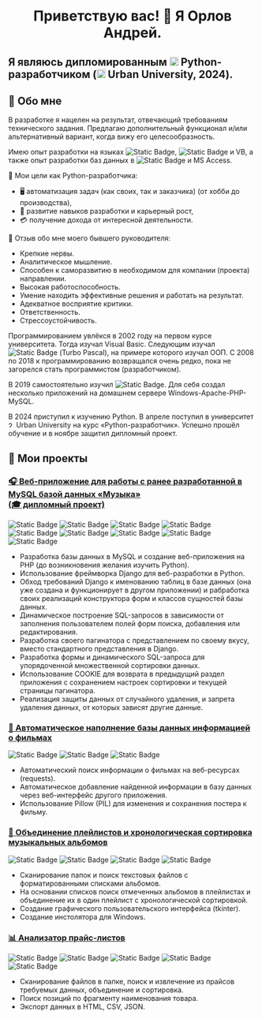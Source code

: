 <h1 align="center">Приветствую вас! 👋 Я Орлов Андрей.</h1>

## Я являюсь дипломированным <img alt="1887_python" src="https://github.com/user-attachments/assets/35618abd-6e46-4028-a1a4-f08cb1d689bf" width="18" height="18"> Python-разработчиком (<img alt="2300374_12196046_t" src="https://github.com/user-attachments/assets/c31e9142-19de-4e76-aaec-9858d3ebdd77" width="18" height="18"> Urban University, 2024).

## 📜 Обо мне

В разработке я нацелен на результат, отвечающий требованиям технического задания. Предлагаю дополнительный функционал и/или альтернативный вариант, когда вижу его целесообразность.

Имею опыт разработки на языках ![Static Badge](https://img.shields.io/badge/PHP-7-%23777BB4), ![Static Badge](https://img.shields.io/badge/Delphi-7-%23E62431) и VB, а также опыт разработки баз данных в ![Static Badge](https://img.shields.io/badge/MySQL-8-%234479A1) и MS Access.

📌 Мои цели как Python-разработчика:
* 🖥 автоматизация задач (как своих, так и заказчика) (от хобби до производства),
* 🧰 развитие навыков разработки и карьерный рост,
* 💳 получение дохода от интересной деятельности.

📄 Отзыв обо мне моего бывшего руководителя:
* Крепкие нервы.
* Аналитическое мышление.
* Способен к саморазвитию в необходимом для компании (проекта) направлении.
* Высокая работоспособность.
* Умение находить эффективные решения и работать на результат.
* Адекватное восприятие критики.
* Ответственность.
* Стрессоустойчивость.

Программированием увлёкся в 2002 году на первом курсе университета. Тогда изучал Visual Basic. Следующим изучал ![Static Badge](https://img.shields.io/badge/Delphi-7-%23E62431) (Turbo Pascal), на примере которого изучал ООП. С 2008 по 2018 к программированию возвращался очень редко, пока не загорелся стать программистом (разработчиком).

В 2019 самостоятельно изучил ![Static Badge](https://img.shields.io/badge/PHP-7-%23777BB4). Для себя создал несколько приложений на домашнем сервере Windows-Apache-PHP-MySQL.

В 2024 приступил к изучению Python. В апреле поступил в университет <img alt="2300374_12196046_t" src="https://github.com/user-attachments/assets/c31e9142-19de-4e76-aaec-9858d3ebdd77" width="12" height="12"> Urban University на курс «Python-разработчик». Успешно прошёл обучение и в ноябре защитил дипломный проект.

## 💼 Мои проекты

<h3><a href="https://github.com/OrlandV/diplomMusic">🎧 Веб-приложение для работы с ранее разработанной в MySQL базой данных «Музыка»<br>(🎓 дипломный проект)</a></h3>

![Static Badge](https://img.shields.io/badge/MySQL-8.0.33-%234479A1)
![Static Badge](https://img.shields.io/badge/PHP-7.4.15-%23777BB4)
![Static Badge](https://img.shields.io/badge/HTML-5-%23E34F26)
![Static Badge](https://img.shields.io/badge/CSS-3-%231572B6)
![Static Badge](https://img.shields.io/badge/JavaScript-_-%23F7DF1E)
![Static Badge](https://img.shields.io/badge/SQL-_-black)
![Static Badge](https://img.shields.io/badge/Python-3.12-%233776AB)
![Static Badge](https://img.shields.io/badge/Django-5.1.2-%23092E20)
![Static Badge](https://img.shields.io/badge/mysqlclient-2.2.5-blue)

* Разработка базы данных в MySQL и создание веб-приложения на PHP (до возникновения желания изучить Python).
* Использование фреймворка Django для веб-разработки в Python.
* Обход требований Django к именованию таблиц в базе данных (она уже создана и функционирует в другом приложении) и рабработка своих реализаций конструктора форм и классов сущностей базы данных.
* Динамическое построение SQL-запросов в зависимости от заполнения пользователем полей форм поиска, добавления или редактирования.
* Разработка своего пагинатора с представлением по своему вкусу, вместо стандартного представления в Django.
* Разработка формы и динамического SQL-запроса для упорядоченной множественной сортировки данных.
* Использование COOKIE для возврата в предыдущий раздел приложения с сохранением настроек сортировки и текущей страницы пагинатора.
* Реализация защиты данных от случайного удаления, и запрета удаления данных, от которых зависят другие данные.

<h3><a href="https://github.com/OrlandV/auto_put_anime_manga">🎥 Автоматическое наполнение базы данных информацией о фильмах</a></h3>

![Static Badge](https://img.shields.io/badge/Python-3.12-%233776AB)
![Static Badge](https://img.shields.io/badge/requests-2.32.3-black)
![Static Badge](https://img.shields.io/badge/Pillow-10.4.0-black)

* Автоматический поиск информации о фильмах на веб-ресурсах (requests).
* Автоматическое добавление найденной информации в базу данных через веб-интерфейс другого приложения.
* Использование Pillow (PIL) для изменения и сохранения постера к фильму.

<h3><a href="https://github.com/OrlandV/music_m3u8">💽 Объединение плейлистов и хронологическая сортировка музыкальных альбомов</a></h3>

![Static Badge](https://img.shields.io/badge/Python-3.12-%233776AB)
![Static Badge](https://img.shields.io/badge/tkinter-_-black)
![Static Badge](https://img.shields.io/badge/re-_-black)
![Static Badge](https://img.shields.io/badge/Auto_Py_to_Exe-2.44.1-black)

* Сканирование папок и поиск текстовых файлов с форматированными списками альбомов.
* На основании списков поиск отмеченных альбомов в плейлистах и объединение их в один плейлист с хронологической сортировкой.
* Создание графического пользовательского интерфейса (tkinter).
* Создание инстолятора для Windows.

<h3><a href="https://github.com/OrlandV/PriceMachine">📊 Анализатор прайс-листов</a></h3>

![Static Badge](https://img.shields.io/badge/Python-3.12-%233776AB)
![Static Badge](https://img.shields.io/badge/CSV-_-black)
![Static Badge](https://img.shields.io/badge/JSON-_-black)
![Static Badge](https://img.shields.io/badge/tkinter-_-black)
![Static Badge](https://img.shields.io/badge/HTML-5-%23E34F26)

* Сканирование файлов в папке, поиск и извлечение из прайсов требуемых данных, объединение и сортировка.
* Поиск позиций по фрагменту наименования товара.
* Экспорт данных в HTML, CSV, JSON.
